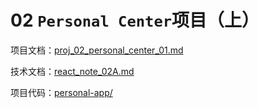# 02 `Personal Center`项目（上）

项目文档：[proj_02_personal_center_01.md](proj_02_personal_center_01.md)

技术文档：[react_note_02A.md](react_note_02A.md)

项目代码：[personal-app/](personal-app/)